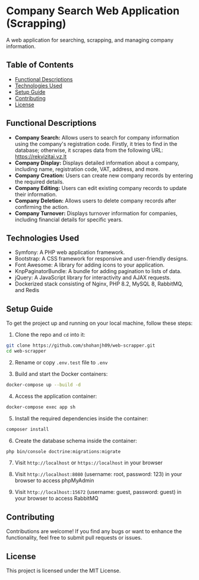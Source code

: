 # Company Search Web Application (Scrapping)

A web application for searching, scrapping, and managing company information.

## Table of Contents
- [Functional Descriptions](#functional-descriptions)
- [Technologies Used](#technologies-used)
- [Setup Guide](#setup-guide)
- [Contributing](#contributing)
- [License](#license)

## Functional Descriptions

- **Company Search:** Allows users to search for company information using the company's registration code. Firstly, it tries to find in the database; otherwise, it scrapes data from the following URL: https://rekvizitai.vz.lt
- **Company Display:** Displays detailed information about a company, including name, registration code, VAT, address, and more.
- **Company Creation:** Users can create new company records by entering the required details.
- **Company Editing:** Users can edit existing company records to update their information.
- **Company Deletion:** Allows users to delete company records after confirming the action.
- **Company Turnover:** Displays turnover information for companies, including financial details for specific years.

## Technologies Used

- Symfony: A PHP web application framework.
- Bootstrap: A CSS framework for responsive and user-friendly designs.
- Font Awesome: A library for adding icons to your application.
- KnpPaginatorBundle: A bundle for adding pagination to lists of data.
- jQuery: A JavaScript library for interactivity and AJAX requests.
- Dockerized stack consisting of Nginx, PHP 8.2, MySQL 8, RabbitMQ, and Redis

## Setup Guide

To get the project up and running on your local machine, follow these steps:

1. Clone the repo and `cd` into it:
```bash
git clone https://github.com/shohanjh09/web-scrapper.git
cd web-scrapper
```
2. Rename or copy `.env.test` file to `.env`
   
3. Build and start the Docker containers:
```bash
docker-compose up --build -d
```

4. Access the application container:

```bash
docker-compose exec app sh
```

5. Install the required dependencies inside the container:

```bash
composer install
```

6. Create the database schema inside the container:

```bash
php bin/console doctrine:migrations:migrate
```

7. Visit `http://localhost` or `https://localhost` in your browser

8. Visit `http://localhost:8080` (username: root, password: 123) in your browser to access phpMyAdmin

9. Visit `http://localhost:15672` (username: guest, password: guest) in your browser to access RabbitMQ

## Contributing

Contributions are welcome! If you find any bugs or want to enhance the functionality, feel free to submit pull requests or issues.

## License
This project is licensed under the MIT License.
